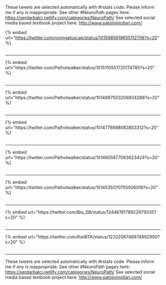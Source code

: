

These tweets are selected automatically with #rstats code. Please inform me if any is inappropriate.
See other #NeuroPath pages here: https://serdarbalci.netlify.com/categories/NeuroPath/ 
See selected social media based textbook project here: http://www.patolojinotlari.com/

{% embed url="https://twitter.com/rovingatuscap/status/1015985919655112706?s=20" %}<br>
<br>
<hr>
{% embed url="https://twitter.com/Patholwalker/status/1015110551725174785?s=20" %}<br>
<br>
<hr>
{% embed url="https://twitter.com/Patholwalker/status/1014897503206924288?s=20" %}<br>
<br>
<hr>
{% embed url="https://twitter.com/Patholwalker/status/1014776688083853312?s=20" %}<br>
<br>
<hr>
{% embed url="https://twitter.com/Patholwalker/status/1014655877083623424?s=20" %}<br>
<br>
<hr>
{% embed url="https://twitter.com/Patholwalker/status/1014535070755926016?s=20" %}<br>
<br>
<hr>
{% embed url="https://twitter.com/Bio_SB/status/1244619178922979335?s=20" %}<br>
<br>
<hr>
{% embed url="https://twitter.com/theIBTA/status/1220206746674892800?s=20" %}<br>
<br>
<hr>


These tweets are selected automatically with #rstats code. Please inform me if any is inappropriate.
See other #NeuroPath pages here: https://serdarbalci.netlify.com/categories/NeuroPath/ 
See selected social media based textbook project here: http://www.patolojinotlari.com/
